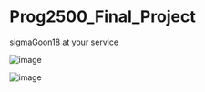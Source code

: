 # Prog2500_Final_Project

sigmaGoon18 at your service

![image](https://github.com/user-attachments/assets/e0bc1089-33e5-4bd9-936f-e740ebe9a5f8)


![image](https://github.com/user-attachments/assets/6f4a5e0c-1565-4447-ae44-c5604439b3ab)
